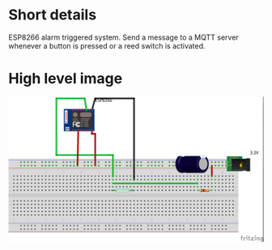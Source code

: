# Short details
ESP8266 alarm triggered system. 
Send a message to a MQTT server whenever a button is pressed or a reed switch is activated.

# High level image
![alt tag](https://github.com/adrianbreazu/esp8266_alarm/blob/master/esp8266_alarm.jpg)
